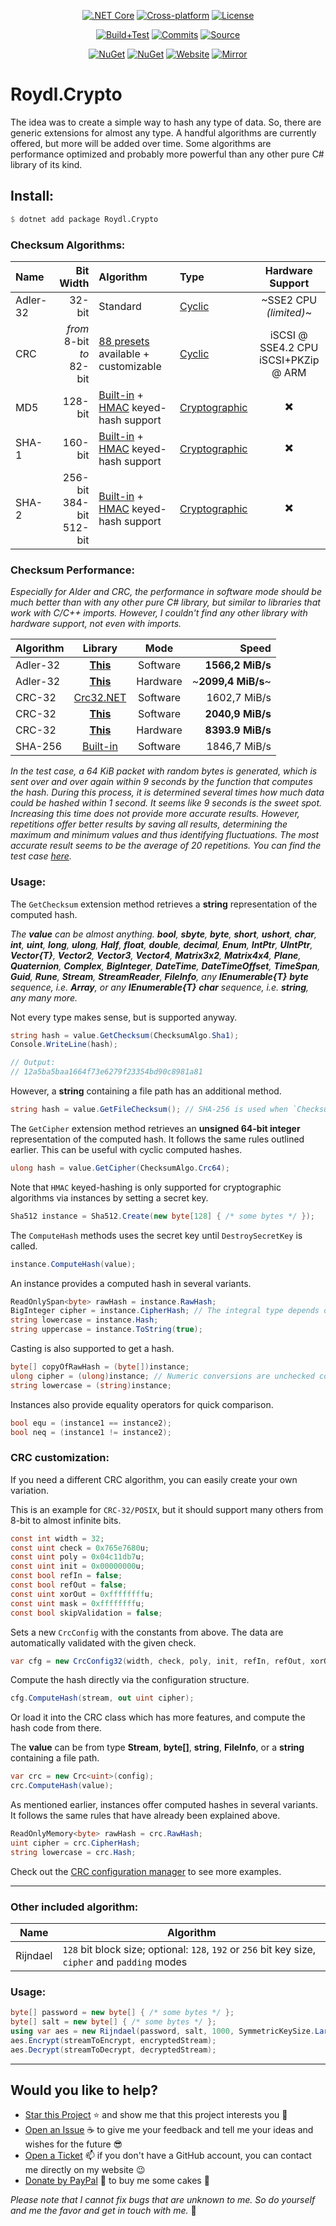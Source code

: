 <p align="center">
<a href="https://dotnet.microsoft.com/download/dotnet/5.0" rel="nofollow"><img src="https://img.shields.io/badge/core-v3.1%20or%20higher-lightgrey?style=for-the-badge&logo=dot-net&logoColor=white" title=".NET Core v3.1 LTS or higher" alt=".NET Core"></a>
<a href="https://github.com/Roydl/Crypto/actions"><img src="https://img.shields.io/badge/cross%E2%80%93platform-%e2%9c%94-blue?style=for-the-badge&logo=linux&logoColor=silver" title="Automatically tested with Windows 10 &amp; Ubuntu 20.04 LTS" alt="Cross-platform"></a>
<a href="https://github.com/Roydl/Crypto/blob/master/LICENSE.txt"><img src="https://img.shields.io/github/license/Roydl/Crypto?style=for-the-badge" title="Read the license terms" alt="License"></a>
</p>
<p align="center">
<a href="https://github.com/Roydl/Crypto/actions/workflows/dotnet.yml"><img src="https://img.shields.io/github/workflow/status/Roydl/Crypto/build%2Btest?style=for-the-badge&label=build%2Btest&logo=github&logoColor=silver" title="Check the last workflow results" alt="Build+Test"></a>
<a href="https://github.com/Roydl/Crypto/commits/master"><img src="https://img.shields.io/github/last-commit/Roydl/Crypto?style=for-the-badge&logo=github&logoColor=silver" title="Check the last commits" alt="Commits"></a>
<a href="https://github.com/Roydl/Crypto/archive/refs/heads/master.zip"><img src="https://img.shields.io/badge/download-source-important?style=for-the-badge&logo=github&logoColor=silver" title="Start downloading the &apos;master.zip&apos; file" alt="Source"></a>
</p>
<p align="center">
<a href="https://www.nuget.org/packages/Roydl.Crypto"><img src="https://img.shields.io/nuget/v/Roydl.Crypto?style=for-the-badge&logo=nuget&logoColor=silver&label=nuget" title="Check out the NuGet package page" alt="NuGet"></a>
<a href="https://www.nuget.org/packages/Roydl.Crypto"><img src="https://img.shields.io/nuget/dt/Roydl.Crypto?logo=nuget&logoColor=silver&style=for-the-badge" title="Check out the NuGet package page" alt="NuGet"></a>
<a href="https://www.si13n7.com"><img src="https://img.shields.io/website/https/www.si13n7.com?style=for-the-badge&down_color=critical&down_message=down&up_color=success&up_message=up&logo=data%3Aimage%2Fpng%3Bbase64%2CiVBORw0KGgoAAAANSUhEUgAAAA4AAAAOCAYAAAAfSC3RAAAAAXNSR0IArs4c6QAAAARnQU1BAACxjwv8YQUAAAAJcEhZcwAADsMAAA7DAcdvqGQAAAEwSURBVDhPxZJNSgNBEIXnCp5AcCO4CmaTRRaKBhdCFkGCCKLgz2Y2RiQgCiqZzmi3CG4COj0X8ApewSt4Ba%2FQ9leZGpyVG8GComtq3qv3qmeS%2Fw9nikHMd5sVn3bqLx7zom1NcW8z%2F6G9CjoPm722rPEv45EJ21vD0O30AvX12IWDvTRsrPXrnjPlUYO0u3McVpZXhch5cnguZ7vVDWfpjRAZgPqc%2BIMEgKQe9Pfr0xn%2FBqZJjAUNQKilp5cC1gHYYz8Usc3OQsTz9HZWK5BMJwFDwrbWbuIXhfhg%2FDpWuE2mK5lEgQtiz4baU14u3V09i5peiipy6qVAxFWtZiflJiq8AAiIZx1CnxpStGmEpEHDZf4r2pUd%2BMjYxomoxJofo4L%2FHqyR57OF6vEvIkm%2BAYRc%2BWd4P97CAAAAAElFTkSuQmCC" title="Visit the developer&apos;s website" alt="Website"></a>
<a href="https://www.si13n7.de"><img src="https://img.shields.io/website/https/www.si13n7.de?style=for-the-badge&down_color=critical&down_message=down&label=mirror&up_color=success&up_message=up&logo=data%3Aimage%2Fpng%3Bbase64%2CiVBORw0KGgoAAAANSUhEUgAAAA4AAAAOCAYAAAAfSC3RAAAAAXNSR0IArs4c6QAAAARnQU1BAACxjwv8YQUAAAAJcEhZcwAADsMAAA7DAcdvqGQAAAEwSURBVDhPxZJNSgNBEIXnCp5AcCO4CmaTRRaKBhdCFkGCCKLgz2Y2RiQgCiqZzmi3CG4COj0X8ApewSt4Ba%2FQ9leZGpyVG8GComtq3qv3qmeS%2Fw9nikHMd5sVn3bqLx7zom1NcW8z%2F6G9CjoPm722rPEv45EJ21vD0O30AvX12IWDvTRsrPXrnjPlUYO0u3McVpZXhch5cnguZ7vVDWfpjRAZgPqc%2BIMEgKQe9Pfr0xn%2FBqZJjAUNQKilp5cC1gHYYz8Usc3OQsTz9HZWK5BMJwFDwrbWbuIXhfhg%2FDpWuE2mK5lEgQtiz4baU14u3V09i5peiipy6qVAxFWtZiflJiq8AAiIZx1CnxpStGmEpEHDZf4r2pUd%2BMjYxomoxJofo4L%2FHqyR57OF6vEvIkm%2BAYRc%2BWd4P97CAAAAAElFTkSuQmCC" title="Visit the developer&apos;s mirror website" alt="Mirror"></a>
</p>

# Roydl.Crypto

The idea was to create a simple way to hash any type of data. So, there are generic extensions for almost any type. A handful algorithms are currently offered, but more will be added over time. Some algorithms are performance optimized and probably more powerful than any other pure C# library of its kind.

## Install:
```julia
$ dotnet add package Roydl.Crypto
```

### Checksum Algorithms:

| Name | Bit Width | Algorithm | Type | Hardware Support |
| :---- | ----: | :---- | :---- | :----: |
| Adler-32 | 32-bit | Standard | [Cyclic](https://en.wikipedia.org/wiki/Cyclic_code) | ~SSE2 CPU _(limited)_~ |
| CRC | _from_ 8-bit<br>_to_ 82-bit | [88 presets](https://github.com/Roydl/Crypto/wiki/1.-Checksum-Algorithms) available + customizable | [Cyclic](https://en.wikipedia.org/wiki/Cyclic_code) | iSCSI @ SSE4.2 CPU <br> iSCSI+PKZip @ ARM |
| MD5 | 128-bit | [Built-in](https://docs.microsoft.com/en-us/dotnet/api/system.security.cryptography.md5?view=net-5.0) + [HMAC](https://docs.microsoft.com/en-us/dotnet/api/system.security.cryptography.hmacmd5?view=net-5.0) keyed-hash support | [Cryptographic](https://en.wikipedia.org/wiki/Cryptographic_hash_function) | :heavy_multiplication_x: |
| SHA-1 | 160-bit | [Built-in](https://docs.microsoft.com/en-us/dotnet/api/system.security.cryptography.sha1?view=net-5.0) + [HMAC](https://docs.microsoft.com/en-us/dotnet/api/system.security.cryptography.hmacsha1?view=net-5.0) keyed-hash support | [Cryptographic](https://en.wikipedia.org/wiki/Cryptographic_hash_function) | :heavy_multiplication_x: |
| SHA-2 | 256-bit<br>384-bit<br>512-bit | [Built-in](https://docs.microsoft.com/en-us/dotnet/api/system.security.cryptography.sha256?view=net-5.0) + [HMAC](https://docs.microsoft.com/en-us/dotnet/api/system.security.cryptography.hmacsha256?view=net-5.0) keyed-hash support | [Cryptographic](https://en.wikipedia.org/wiki/Cryptographic_hash_function) | :heavy_multiplication_x: |

### Checksum Performance:

_Especially for Alder and CRC, the performance in software mode should be much better than with any other pure C# library, but similar to libraries that work with C/C++ imports. However, I couldn't find any other library with hardware support, not even with imports._

| Algorithm | Library | Mode | Speed |
| :---- | :----: | :----: | ----: |
| Adler-32 | [**This**](https://github.com/Roydl/Crypto/blob/master/src/Checksum/Adler32.cs#L56) | Software | **1566,2 MiB/s** |
| Adler-32 | [**This**](https://github.com/Roydl/Crypto/commit/5294549d135c1799ec9242bdce39a4767f50a555) | Hardware | ~**2099,4 MiB/s**~ |
| CRC-32 | [Crc32.NET](https://github.com/force-net/Crc32.NET) | Software | 1602,7 MiB/s |
| CRC-32 | [**This**](https://github.com/Roydl/Crypto/blob/master/src/Checksum/CrcConfig32.cs#L175) | Software | **2040,9 MiB/s** |
| CRC-32 | [**This**](https://github.com/Roydl/Crypto/blob/master/src/Checksum/CrcConfig32.cs#L157) | Hardware | **8393.9 MiB/s** |
| SHA-256 | [Built-in](https://docs.microsoft.com/en-us/dotnet/api/system.security.cryptography.incrementalhash?view=net-5.0) | Software | 1846,7 MiB/s |

_In the test case, a 64 KiB packet with random bytes is generated, which is sent over and over again within 9 seconds by the function that computes the hash. During this process, it is determined several times how much data could be hashed within 1 second. It seems like 9 seconds is the sweet spot. Increasing this time does not provide more accurate results. However, repetitions offer better results by saving all results, determining the maximum and minimum values and thus identifying fluctuations. The most accurate result seems to be the average of 20 repetitions. You can find the test case [here](https://github.com/Roydl/Crypto/blob/master/test/BenchmarkTests/ChecksumPerformanceTests.cs#L63)._

### Usage:

The `GetChecksum` extension method retrieves a **string** representation of the computed hash.

_The **value** can be almost anything. **bool**, **sbyte**, **byte**, **short**, **ushort**, **char**, **int**, **uint**, **long**, **ulong**, **Half**, **float**, **double**, **decimal**, **Enum**, **IntPtr**, **UIntPtr**, **Vector{T}**, **Vector2**, **Vector3**, **Vector4**, **Matrix3x2**, **Matrix4x4**, **Plane**, **Quaternion**, **Complex**, **BigInteger**, **DateTime**, **DateTimeOffset**, **TimeSpan**, **Guid**, **Rune**, **Stream**, **StreamReader**, **FileInfo**, any **IEnumerable{T}** **byte** sequence, i.e. **Array**, or any **IEnumerable{T}** **char** sequence, i.e. **string**, any many more._

Not every type makes sense, but is supported anyway.

```cs
string hash = value.GetChecksum(ChecksumAlgo.Sha1);
Console.WriteLine(hash);

// Output:
// 12a5ba5baa1664f73e6279f23354bd90c8981a81
```

However, a **string** containing a file path has an additional method.

```cs
string hash = value.GetFileChecksum(); // SHA-256 is used when `ChecksumAlgo` is undefined
```

The `GetCipher` extension method retrieves an **unsigned 64-bit integer** representation of the computed hash. It follows the same rules outlined earlier. This can be useful with cyclic computed hashes.
```cs
ulong hash = value.GetCipher(ChecksumAlgo.Crc64);
```

Note that `HMAC` keyed-hashing is only supported for cryptographic algorithms via instances by setting a secret key.

```cs
Sha512 instance = Sha512.Create(new byte[128] { /* some bytes */ });
```

The `ComputeHash` methods uses the secret key until `DestroySecretKey` is called.

```cs
instance.ComputeHash(value);
```

An instance provides a computed hash in several variants.

```cs
ReadOnlySpan<byte> rawHash = instance.RawHash;
BigInteger cipher = instance.CipherHash; // The integral type depends on the bit length, e.g. CRC-32 is `UInt32`
string lowercase = instance.Hash;
string uppercase = instance.ToString(true);
```

Casting is also supported to get a hash.

```cs
byte[] copyOfRawHash = (byte[])instance;
ulong cipher = (ulong)instance; // Numeric conversions are unchecked conversions of the `instance.CipherHash` field
string lowercase = (string)instance;
```

Instances also provide equality operators for quick comparison.

```cs
bool equ = (instance1 == instance2);
bool neq = (instance1 != instance2);
```

### CRC customization:

If you need a different CRC algorithm, you can easily create your own variation.

This is an example for `CRC-32/POSIX`, but it should support many others from 8-bit to almost infinite bits.

```cs
const int width = 32;
const uint check = 0x765e7680u;
const uint poly = 0x04c11db7u;
const uint init = 0x00000000u;
const bool refIn = false;
const bool refOut = false;
const uint xorOut = 0xffffffffu;
const uint mask = 0xffffffffu;
const bool skipValidation = false;
```

Sets a new `CrcConfig` with the constants from above. The data are automatically validated with the given check.

```cs
var cfg = new CrcConfig32(width, check, poly, init, refIn, refOut, xorOut, mask, skipValidation);
```

Compute the hash directly via the configuration structure.

```cs
cfg.ComputeHash(stream, out uint cipher);
```

Or load it into the CRC class which has more features, and compute the hash code from there.

The **value** can be from type **Stream**, **byte[]**, **string**, **FileInfo**, or a **string** containing a file path.

```cs
var crc = new Crc<uint>(config);
crc.ComputeHash(value);
```

As mentioned earlier, instances offer computed hashes in several variants. It follows the same rules that have already been explained above.

```cs
ReadOnlyMemory<byte> rawHash = crc.RawHash;
uint cipher = crc.CipherHash;
string lowercase = crc.Hash;
```

Check out the [CRC configuration manager](https://github.com/Roydl/Crypto/blob/master/src/Checksum/CrcConfigManager.cs#L108) to see more examples.

---


### Other included algorithm:

| Name | Algorithm |
| ---- | ---- |
| Rijndael | `128` bit block size; optional: `128`, `192` or `256` bit key size, `cipher` and `padding` modes |


### Usage:
```cs
byte[] password = new byte[] { /* some bytes */ };
byte[] salt = new byte[] { /* some bytes */ };
using var aes = new Rijndael(password, salt, 1000, SymmetricKeySize.Large);
aes.Encrypt(streamToEncrypt, encryptedStream);
aes.Decrypt(streamToDecrypt, decryptedStream);
```

---


## Would you like to help?

- [Star this Project](https://github.com/Roydl/Crypto/stargazers) :star: and show me that this project interests you :hugs:
- [Open an Issue](https://github.com/Roydl/Crypto/issues/new) :coffee: to give me your feedback and tell me your ideas and wishes for the future :sunglasses:
- [Open a Ticket](https://www.si13n7.com/?page=contact) :mailbox: if you don't have a GitHub account, you can contact me directly on my website :wink:
- [Donate by PayPal](https://paypal.me/si13n7/) :money_with_wings: to buy me some cakes :cake:

_Please note that I cannot fix bugs that are unknown to me. So do yourself and me the favor and get in touch with me._ :face_with_head_bandage:
